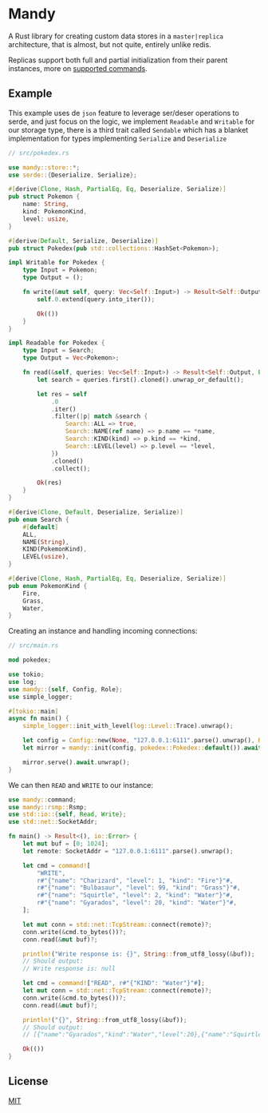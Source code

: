 # Mandy

A Rust library for creating custom data stores in a `master|replica` architecture, that is almost, but not quite, entirely unlike redis.

Replicas support both full and partial initialization from their parent instances, more on [supported commands](COMMANDS.md).

## Example

This example uses de `json` feature to leverage ser/deser operations to serde, and just focus on the logic, we implement `Readable` and `Writable` for our storage type, there is a third trait called `Sendable` which has a blanket implementation for types implementing `Serialize` and `Deserialize`

```rust
// src/pokedex.rs

use mandy::store::*;
use serde::{Deserialize, Serialize};

#[derive(Clone, Hash, PartialEq, Eq, Deserialize, Serialize)]
pub struct Pokemon {
    name: String,
    kind: PokemonKind,
    level: usize,
}

#[derive(Default, Serialize, Deserialize)]
pub struct Pokedex(pub std::collections::HashSet<Pokemon>);

impl Writable for Pokedex {
    type Input = Pokemon;
    type Output = ();

    fn write(&mut self, query: Vec<Self::Input>) -> Result<Self::Output, Error> {
        self.0.extend(query.into_iter());

        Ok(())
    }
}

impl Readable for Pokedex {
    type Input = Search;
    type Output = Vec<Pokemon>;

    fn read(&self, queries: Vec<Self::Input>) -> Result<Self::Output, Error> {
        let search = queries.first().cloned().unwrap_or_default();

        let res = self
            .0
            .iter()
            .filter(|p| match &search {
                Search::ALL => true,
                Search::NAME(ref name) => p.name == *name,
                Search::KIND(kind) => p.kind == *kind,
                Search::LEVEL(level) => p.level == *level,
            })
            .cloned()
            .collect();

        Ok(res)
    }
}

#[derive(Clone, Default, Deserialize, Serialize)]
pub enum Search {
    #[default]
    ALL,
    NAME(String),
    KIND(PokemonKind),
    LEVEL(usize),
}

#[derive(Clone, Hash, PartialEq, Eq, Deserialize, Serialize)]
pub enum PokemonKind {
    Fire,
    Grass,
    Water,
}
```

Creating an instance and handling incoming connections:

```rust
// src/main.rs

mod pokedex;

use tokio;
use log;
use mandy::{self, Config, Role};
use simple_logger;

#[tokio::main]
async fn main() {
    simple_logger::init_with_level(log::Level::Trace).unwrap();

    let config = Config::new(None, "127.0.0.1:6111".parse().unwrap(), Role::Master);
    let mirror = mandy::init(config, pokedex::Pokedex::default()).await.unwrap();

    mirror.serve().await.unwrap();
}
```

We can then `READ` and `WRITE` to our instance:
```rust
use mandy::command;
use mandy::rsmp::Rsmp;
use std::io::{self, Read, Write};
use std::net::SocketAddr;

fn main() -> Result<(), io::Error> {
    let mut buf = [0; 1024];
    let remote: SocketAddr = "127.0.0.1:6111".parse().unwrap();

    let cmd = command![
        "WRITE",
        r#"{"name": "Charizard", "level": 1, "kind": "Fire"}"#,
        r#"{"name": "Bulbasaur", "level": 99, "kind": "Grass"}"#,
        r#"{"name": "Squirtle", "level": 2, "kind": "Water"}"#,
        r#"{"name": "Gyarados", "level": 20, "kind": "Water"}"#,
    ];

    let mut conn = std::net::TcpStream::connect(remote)?;
    conn.write(&cmd.to_bytes())?;
    conn.read(&mut buf)?;

    println!("Write response is: {}", String::from_utf8_lossy(&buf));
    // Should output:
    // Write response is: null

    let cmd = command!["READ", r#"{"KIND": "Water"}"#];
    let mut conn = std::net::TcpStream::connect(remote)?;
    conn.write(&cmd.to_bytes())?;
    conn.read(&mut buf)?;

    println!("{}", String::from_utf8_lossy(&buf));
    // Should output:
    // [{"name":"Gyarados","kind":"Water","level":20},{"name":"Squirtle","kind":"Water","level":2}]

    Ok(())
}
```


## License

[MIT](https://choosealicense.com/licenses/mit/)